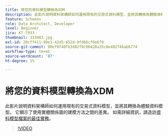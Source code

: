 ```yaml
---
title: 將您的資料模型轉換為XDM
description: 此影片說明資料架構師如何運用現有的交易式資料模型，並將其轉換為體驗資料模型。 它顯示了使用實體關係圖的建模方法之間的差異。
feature: Schemas
role: Data Architect, Developer
level: Beginner
jira: KT-7933
thumbnail: 333483.jpg
exl-id: 20cff411-99e1-42d5-852d-9fd66cf0e6f9
source-git-commit: 00ef0f40fb3d82f0c06428a35c0e402f46ab6774
workflow-type: tm+mt
source-wordcount: '87'
ht-degree: 1%

---
```


# 將您的資料模型轉換為XDM

此影片說明資料架構師如何運用現有的交易式資料模型，並將其轉換為體驗資料模型。 它顯示了使用實體關係圖的建模方法之間的差異。 如需詳細資訊，請造訪[資料模型檔案的最佳實務](https://experienceleague.adobe.com/docs/experience-platform/xdm/schema/best-practices.html?lang=zh-Hant)。

>[!VIDEO](https://video.tv.adobe.com/v/333483?learn=on)
